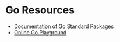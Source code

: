 # Go Resources

- [Documentation of Go Standard Packages](https://pkg.go.dev/std)
- [Online Go Playground](https://go.dev/play/)